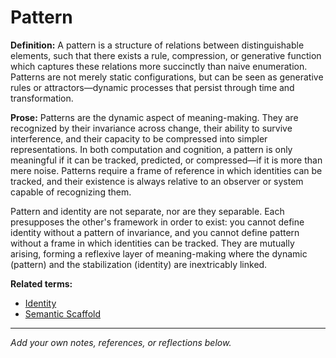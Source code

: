 # Pattern

**Definition:**
A pattern is a structure of relations between distinguishable elements, such that there exists a rule, compression, or generative function which captures these relations more succinctly than naive enumeration. Patterns are not merely static configurations, but can be seen as generative rules or attractors—dynamic processes that persist through time and transformation.

**Prose:**
Patterns are the dynamic aspect of meaning-making. They are recognized by their invariance across change, their ability to survive interference, and their capacity to be compressed into simpler representations. In both computation and cognition, a pattern is only meaningful if it can be tracked, predicted, or compressed—if it is more than mere noise. Patterns require a frame of reference in which identities can be tracked, and their existence is always relative to an observer or system capable of recognizing them.

Pattern and identity are not separate, nor are they separable. Each presupposes the other's framework in order to exist: you cannot define identity without a pattern of invariance, and you cannot define pattern without a frame in which identities can be tracked. They are mutually arising, forming a reflexive layer of meaning-making where the dynamic (pattern) and the stabilization (identity) are inextricably linked.

**Related terms:**
- [Identity](identity.md)
- [Semantic Scaffold](semantic_scaffold.md)

---
*Add your own notes, references, or reflections below.*
